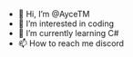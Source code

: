 - 👋 Hi, I’m @AyceTM
- 👀 I’m interested in coding
- 🌱 I’m currently learning C#
- 📫 How to reach me discord 

